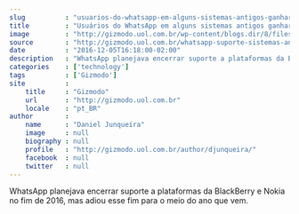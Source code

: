 ```yaml
---
slug          : "usuarios-do-whatsapp-em-alguns-sistemas-antigos-ganharam-mais-seis-meses-de-suporte"
title         : "Usuários do WhatsApp em alguns sistemas antigos ganharam mais seis meses de suporte"
image         : "http://gizmodo.uol.com.br/wp-content/blogs.dir/8/files/2016/04/whatsapp-e-messenger-e-kik.jpg"
source        : "http://gizmodo.uol.com.br/whatsapp-suporte-sistemas-antigos/"
date          : "2016-12-05T16:18:00-02:00"
description   : "WhatsApp planejava encerrar suporte a plataformas da BlackBerry e Nokia no fim de 2016, mas adiou esse fim para o meio do ano que vem."
categories    : ['technology']
tags          : ['Gizmodo']
site          :
    title     : "Gizmodo"
    url       : "http://gizmodo.uol.com.br"
    locale    : "pt_BR"
author        :
    name      : "Daniel Junqueira"
    image     : null
    biography : null
    profile   : "http://gizmodo.uol.com.br/author/djunqueira/"
    facebook  : null
    twitter   : null
---
```


WhatsApp planejava encerrar suporte a plataformas da BlackBerry e Nokia no fim de 2016, mas adiou esse fim para o meio do ano que vem.
